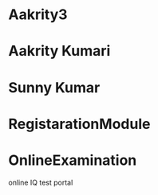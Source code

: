 # Aakrity3
# Aakrity Kumari
# Sunny Kumar
# RegistarationModule
# OnlineExamination
online IQ test portal
